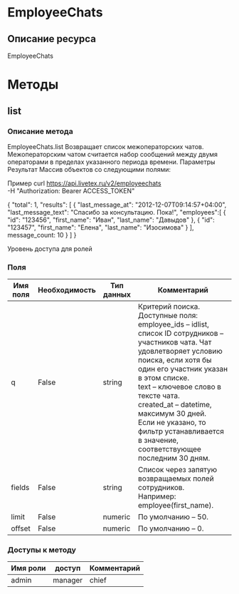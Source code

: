 # EmployeeChats
## Описание ресурса
EmployeeChats
# Методы
## list
### Описание метода
EmployeeChats.list
Возвращает список межоператорских чатов.
Межоператорским чатом считается набор сообщений между двумя операторами в пределах указанного периода времени.
Параметры
Результат
Массив объектов со следующими полями:

Пример
curl https://api.livetex.ru/v2/employeechats \
-H "Authorization: Bearer ACCESS_TOKEN"

{
    "total": 1,
    "results": [
        {
            "last_message_at": "2012-12-07T09:14:57+04:00",
            "last_message_text": "Спасибо за консультацию. Пока!",
            "employees":[
                {
                    "id": "123456",
                    "first_name": "Иван",
                    "last_name": "Давыдов"
                },
                {
                    "id": "123457",
                    "first_name": "Елена",
                    "last_name": "Изосимова"
                }
            ],
            message_count: 10
        }
    ]
}

Уровень доступа для ролей


### Поля
| Имя поля | Необходимость | Тип данных | Комментарий |
|---|---|---|---|
|q|False|string|Критерий поиска.<br/>Доступные поля:<br/>employee_ids – idlist, список ID сотрудников – участников чата. Чат удовлетворяет условию поиска, если хотя бы один его участник указан в этом списке.<br/>text – ключевое слово в тексте чата.<br/>created_at – datetime, максимум 30 дней.<br/>Если не указано, то фильтр устанавливается в значение, соответствующее последним 30 дням.<br/>|
|fields|False|string|Список через запятую возвращаемых полей сотрудников.<br/>Например: employee(first_name).<br/>|
|limit|False|numeric|По умолчанию – 50.<br/>|
|offset|False|numeric|По умолчанию – 0.<br/>|
### Доступы к методу
| Имя роли | доступ | Комментарий |
|---|---|---|
|admin|manager|chief|chief_partner|operator|admin_partner